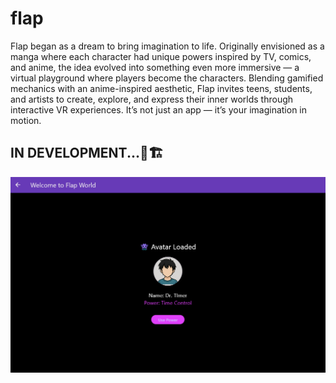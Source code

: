 # flap

Flap began as a dream to bring imagination to life. Originally envisioned as a manga where each character had unique powers inspired by TV, comics, and anime, the idea evolved into something even more immersive — a virtual playground where players become the characters. Blending gamified mechanics with an anime-inspired aesthetic, Flap invites teens, students, and artists to create, explore, and express their inner worlds through interactive VR experiences. It’s not just an app — it’s your imagination in motion.
## IN DEVELOPMENT...🚧🏗️ ##

![### IN DEVELOPMENT...🚧🏗️ ###](assets/images/fl1.png)



